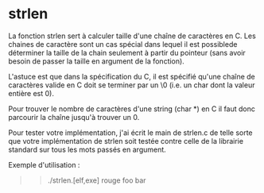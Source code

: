 # strlen
La fonction strlen sert à calculer taille d'une chaîne de caractères en C. 
Les chaines de caractère sont un cas spécial dans lequel il est possiblede 
déterminer la taille de la chain seulement à partir du pointeur (sans avoir 
besoin de passer la taille en argument de la fonction).

L'astuce est que dans la spécification du C, il est spécifié qu'une chaîne 
de caractères valide en C doit se terminer par un \0 (i.e. un char dont la 
valeur entière est 0).

Pour trouver le nombre de caractères d'une string (char \*) en C il faut donc 
parcourir la chaîne jusqu'à trouver un 0.

Pour tester votre implémentation, j'ai écrit le main de strlen.c de telle 
sorte que votre implémentation de strlen soit testée contre celle de la 
librairie standard sur tous les mots passés en argument.

Exemple d'utilisation :
>> ./strlen.[elf,exe] rouge foo bar
